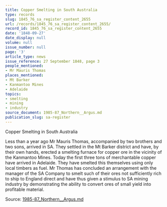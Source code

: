 ```yaml
---
title: Copper Smelting in South Australia
type: records
slug: 1845_76_sa_register_content_2655
url: /records/1845_76_sa_register_content_2655/
record_id: 1845_76_sa_register_content_2655
date: '1848-09-27'
date_display: null
volume: null
issue_number: null
page: '3'
article_type: news
issue_reference: 27 September 1848, page 3
people_mentioned:
- Mr Mauris Thomas
places_mentioned:
- Mt Barker
- Kanmantoo Mines
- Adelaide
topics:
- smelting
- mining
- industry
source_document: 1985-87_Northern__Argus.md
publication_slug: sa-register
---
```


Copper Smelting in South Australia

Less than a year ago Mr Mauris Thomas, accompanied by two brothers and two sons, arrived in SA.  They settled in the Mt Barker district and have, by their own hands, erected a smelting furnace for copper ore in the vicinity of the Kanmantoo Mines.  Today the first three tons of merchantable copper have arrived in Adelaide.  They have smelted this themselves using only local timbers as fuel.  Mr Thomas has concluded an arrangement with the manager of the SA Company to smelt such of their ores not sufficiently rich to ship to England direct and have thus given a stimulus to SA mining industry by demonstrating the ability to convert ores of small yield into profitable material.

Source: [1985-87_Northern__Argus.md](/downloads/markdown/1985-87_Northern__Argus.md)
